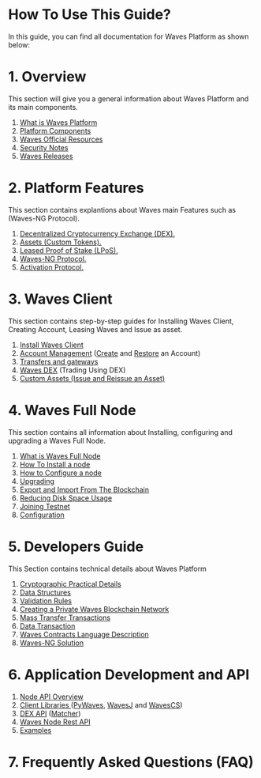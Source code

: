 # How To Use This Guide?

In this guide, you can find all documentation for Waves Platform as shown below:

# 1. Overview

This section will give you a general information about Waves Platform and its main components.

1. [What is Waves Platform](https://docs.wavesplatform.com)
2. [Platform Components](https://docs.wavesplatform.com/overview/platform-components.html)
3. [Waves Official Resources](https://docs.wavesplatform.com/overview/waves-official-resources.html)
4. [Security Notes](https://docs.wavesplatform.com/overview/security-notes.html)
5. [Waves Releases](https://docs.wavesplatform.com/overview/waves-releases.html)

# 2. Platform Features

This section contains explantions about Waves main Features such as \(Waves-NG Protocol\).

1. [Decentralized Cryptocurrency Exchange \(DEX\).](https://docs.wavesplatform.com/platform-features/decentralized-cryptocurrency-exchange-dex.html)
2. [Assets \(Custom Tokens\).](https://docs.wavesplatform.com/platform-features/assets-custom-tokens.html)
3. [Leased Proof of Stake \(LPoS\).](https://docs.wavesplatform.com/platform-features/leased-proof-of-stake-lpos.html)
4. [Waves-NG Protocol.](https://docs.wavesplatform.com/platform-features/waves-ng-protocol.html)
5. [Activation Protocol.](https://docs.wavesplatform.com/platform-features/activation-protocol.html)

# 3. Waves Client

This section contains step-by-step guides for Installing Waves Client, Creating Account, Leasing Waves and Issue as asset.

1. [Install Waves Client](https://docs.wavesplatform.com/waves-client/install-waves-client.html)
2. [Account Management](https://docs.wavesplatform.com/waves-client/account-management.html) \([Create](https://docs.wavesplatform.com/waves-client/account-management/creating-an-account.html) and [Restore](https://docs.wavesplatform.com/waves-client/account-management/restore-an-account.html) an Account\)
3. [Transfers and gateways](https://docs.wavesplatform.com/waves-client/wallet-management.html)
4. [Waves DEX](https://docs.wavesplatform.com/waves-client/waves-dex.html) \(Trading Using DEX\)
5. [Custom Assets \(Issue and Reissue an Asset\)](https://docs.wavesplatform.com/waves-client/assets-management.html)

# 4. Waves Full Node

This section contains all information about Installing, configuring and upgrading a Waves Full Node.

1. [What is Waves Full Node](https://docs.wavesplatform.com/waves-full-node/what-is-a-full-node.html)
2. [How To Install a node](https://docs.wavesplatform.com/waves-full-node/how-to-install-a-node/how-to-install-a-node.html)
3. [How to Configure a node](https://docs.wavesplatform.com/waves-full-node/how-to-configure-a-node.html)
4. [Upgrading](https://docs.wavesplatform.com/waves-full-node/upgrading.html)
5. [Export and Import From The Blockchain](https://docs.wavesplatform.com/waves-full-node/export-and-import-from-the-blockchain.html)
6. [Reducing Disk Space Usage](https://docs.wavesplatform.com/waves-full-node/reducing-disk-space-usage.html)
7. [Joining Testnet](https://docs.wavesplatform.com/waves-full-node/joining-testnet.html)
8. [Configuration](https://docs.wavesplatform.com/waves-full-node/configuration.html)

# 5. Developers Guide

This Section contains technical details about Waves Platform

1. [Cryptographic Practical Details](https://docs.wavesplatform.com/developers-guide/cryptographic-practical-details.html)
2. [Data Structures](https://docs.wavesplatform.com/developers-guide/data-structures.html)
3. [Validation Rules](https://docs.wavesplatform.com/developers-guide/validation-rules.html)
4. [Creating a Private Waves Blockchain Network](https://docs.wavesplatform.com/developers-guide/creating-a-private-waves-blockchain-network.html)
5. [Mass Transfer Transactions](https://docs.wavesplatform.com/developers-guide/mass-transfer-transaction.html)
6. [Data Transaction](https://docs.wavesplatform.com/developers-guide/data-transaction.html)
7. [Waves Contracts Language Description](https://docs.wavesplatform.com/developers-guide/waves-contracts-language-description.html)
8. [Waves-NG Solution](https://docs.wavesplatform.com/developers-guide/waves-ng-solution.html)

# 6. Application Development and API

1. [Node API Overview](https://docs.wavesplatform.com/application-development-and-api/node-api-overview.html)
2. [Client Libraries ](https://docs.wavesplatform.com/application-development-and-api/client-libraries.html)\([PyWaves](https://docs.wavesplatform.com/application-development-and-api/client-libraries/pywaves.html), [WavesJ](https://docs.wavesplatform.com/application-development-and-api/client-libraries/wavesj.html) and [WavesCS](https://docs.wavesplatform.com/application-development-and-api/client-libraries/wavescs.html)\)
3. [DEX API](https://docs.wavesplatform.com/application-development-and-api/dex-api.html) \([Matcher](https://docs.wavesplatform.com/application-development-and-api/dex-api/matcher.html)\)
4. [Waves Node Rest API](https://docs.wavesplatform.com/application-development-and-api/waves-node-rest-api.html)
5. [Examples](https://docs.wavesplatform.com/application-development-and-api/examples.html)

# 7. Frequently Asked Questions \(FAQ\)



